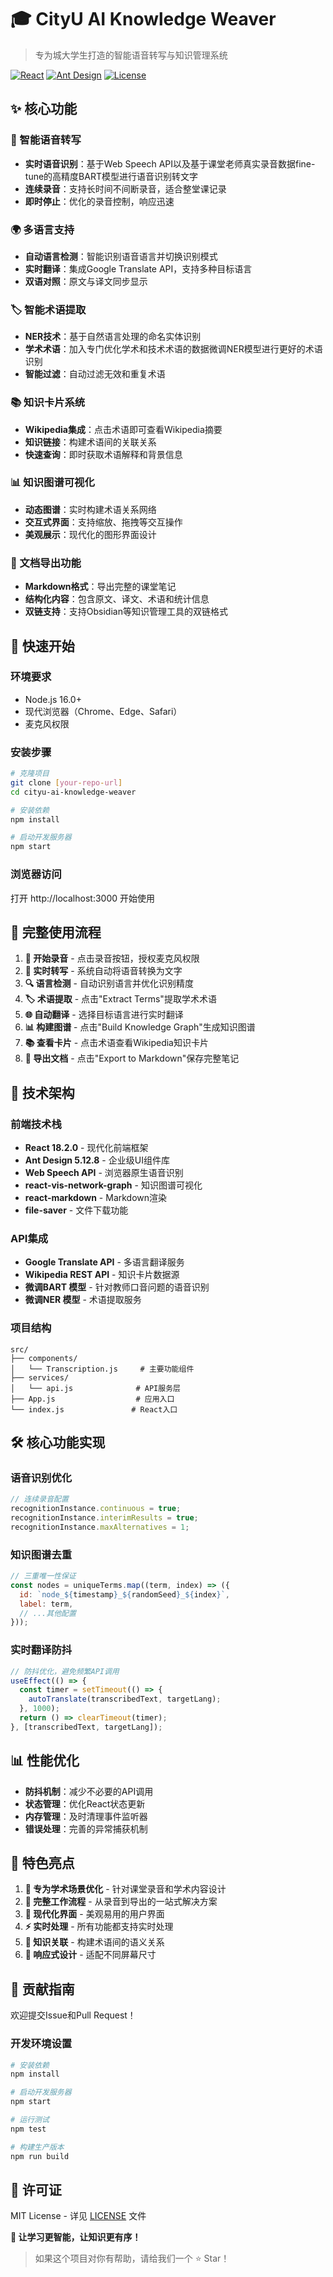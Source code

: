 # 🎓 CityU AI Knowledge Weaver

> 专为城大学生打造的智能语音转写与知识管理系统

[![React](https://img.shields.io/badge/React-18.2.0-blue.svg)](https://reactjs.org/)
[![Ant Design](https://img.shields.io/badge/Ant%20Design-5.12.8-blue.svg)](https://ant.design/)
[![License](https://img.shields.io/badge/License-MIT-green.svg)](LICENSE)

## ✨ 核心功能

### 🎤 智能语音转写
- **实时语音识别**：基于Web Speech API以及基于课堂老师真实录音数据fine-tune的高精度BART模型进行语音识别转文字
- **连续录音**：支持长时间不间断录音，适合整堂课记录
- **即时停止**：优化的录音控制，响应迅速

### 🌍 多语言支持
- **自动语言检测**：智能识别语音语言并切换识别模式
- **实时翻译**：集成Google Translate API，支持多种目标语言
- **双语对照**：原文与译文同步显示

### 🏷️ 智能术语提取
- **NER技术**：基于自然语言处理的命名实体识别
- **学术术语**：加入专门优化学术和技术术语的数据微调NER模型进行更好的术语识别
- **智能过滤**：自动过滤无效和重复术语

### 📚 知识卡片系统
- **Wikipedia集成**：点击术语即可查看Wikipedia摘要
- **知识链接**：构建术语间的关联关系
- **快速查询**：即时获取术语解释和背景信息

### 📊 知识图谱可视化
- **动态图谱**：实时构建术语关系网络
- **交互式界面**：支持缩放、拖拽等交互操作
- **美观展示**：现代化的图形界面设计

### 📄 文档导出功能
- **Markdown格式**：导出完整的课堂笔记
- **结构化内容**：包含原文、译文、术语和统计信息
- **双链支持**：支持Obsidian等知识管理工具的双链格式

## 🚀 快速开始

### 环境要求
- Node.js 16.0+
- 现代浏览器（Chrome、Edge、Safari）
- 麦克风权限

### 安装步骤

```bash
# 克隆项目
git clone [your-repo-url]
cd cityu-ai-knowledge-weaver

# 安装依赖
npm install

# 启动开发服务器
npm start
```

### 浏览器访问
打开 http://localhost:3000 开始使用

## 🎯 完整使用流程

1. **🎤 开始录音** - 点击录音按钮，授权麦克风权限
2. **📝 实时转写** - 系统自动将语音转换为文字
3. **🔍 语言检测** - 自动识别语言并优化识别精度
4. **🏷️ 术语提取** - 点击"Extract Terms"提取学术术语
5. **🌐 自动翻译** - 选择目标语言进行实时翻译
6. **📊 构建图谱** - 点击"Build Knowledge Graph"生成知识图谱
7. **📚 查看卡片** - 点击术语查看Wikipedia知识卡片
8. **📄 导出文档** - 点击"Export to Markdown"保存完整笔记

## 🔧 技术架构

### 前端技术栈
- **React 18.2.0** - 现代化前端框架
- **Ant Design 5.12.8** - 企业级UI组件库
- **Web Speech API** - 浏览器原生语音识别
- **react-vis-network-graph** - 知识图谱可视化
- **react-markdown** - Markdown渲染
- **file-saver** - 文件下载功能

### API集成
- **Google Translate API** - 多语言翻译服务
- **Wikipedia REST API** - 知识卡片数据源
- **微调BART 模型** - 针对教师口音问题的语音识别
- **微调NER 模型** - 术语提取服务

### 项目结构
```
src/
├── components/
│   └── Transcription.js     # 主要功能组件
├── services/
│   └── api.js              # API服务层
├── App.js                  # 应用入口
└── index.js               # React入口
```

## 🛠️ 核心功能实现

### 语音识别优化
```javascript
// 连续录音配置
recognitionInstance.continuous = true;
recognitionInstance.interimResults = true;
recognitionInstance.maxAlternatives = 1;
```

### 知识图谱去重
```javascript
// 三重唯一性保证
const nodes = uniqueTerms.map((term, index) => ({
  id: `node_${timestamp}_${randomSeed}_${index}`,
  label: term,
  // ...其他配置
}));
```

### 实时翻译防抖
```javascript
// 防抖优化，避免频繁API调用
useEffect(() => {
  const timer = setTimeout(() => {
    autoTranslate(transcribedText, targetLang);
  }, 1000);
  return () => clearTimeout(timer);
}, [transcribedText, targetLang]);
```
## 📊 性能优化

- **防抖机制**：减少不必要的API调用
- **状态管理**：优化React状态更新
- **内存管理**：及时清理事件监听器
- **错误处理**：完善的异常捕获机制

## 🌟 特色亮点

1. **🎯 专为学术场景优化** - 针对课堂录音和学术内容设计
2. **🔄 完整工作流程** - 从录音到导出的一站式解决方案
3. **🎨 现代化界面** - 美观易用的用户界面
4. **⚡ 实时处理** - 所有功能都支持实时处理
5. **🔗 知识关联** - 构建术语间的语义关系
6. **📱 响应式设计** - 适配不同屏幕尺寸

## 🤝 贡献指南

欢迎提交Issue和Pull Request！

### 开发环境设置
```bash
# 安装依赖
npm install

# 启动开发服务器
npm start

# 运行测试
npm test

# 构建生产版本
npm run build
```

## 📄 许可证

MIT License - 详见 [LICENSE](LICENSE) 文件

**🚀 让学习更智能，让知识更有序！**

> 如果这个项目对你有帮助，请给我们一个 ⭐ Star！
